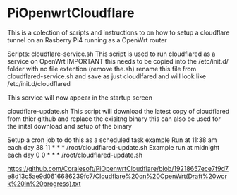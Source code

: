 # PiOpenwrtCloudflare
This is a colection of scripts and instructions to on how to setup a cloudflare tunnel on an Rasberry Pi4 running as a OpenWrt router

Scripts:
cloudflare-service.sh
  This script is used to run cloudflared as a service on OpenWrt
  IMPORTANT this needs to be copied into the /etc/init.d/ folder with no file extention (remove the.sh) 
  rename this file from cloudflared-service.sh and save as just cloudlfared and will look like
  /etc/init.d/cloudflared
  
  This service will now appear in the startup screen

cloudflare-update.sh
  This script will download the latest copy of cloudflared from thier github and replace the exisitng binary
  this can also be used for the inital download and setup of the binary
 
  Setup a cron job to do this as a scheduled task
  example Run at 11:38 am each day
  38 11 * * * /root/cloudflared-update.sh
  Example run at midnight each day
  0 0 * * * /root/cloudflared-update.sh



https://github.com/Coralesoft/PiOpenwrtCloudflare/blob/19218657ece7f9d7e8d13c5ae9d0616686239fc7/Cloudflare%20on%20OpenWrt(Draft%20work%20in%20progress).txt




